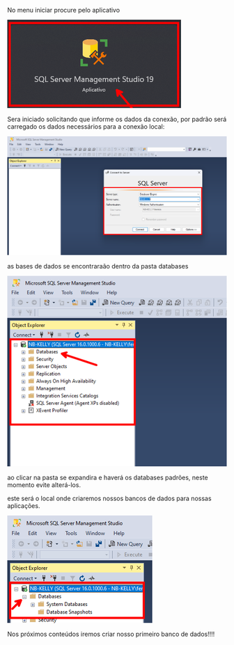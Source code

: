 No menu iniciar procure pelo aplicativo 


![alt text](./img/ssms_start.png)

Sera iniciado solicitando que informe os dados da conexão, por padrão será carregado os dados necessários para a conexão local:

![alt text](./img/conexao_01.png)

as bases de dados se encontraraão dentro da pasta databases 

![alt text](./img/ssms_databases.png)


ao clicar na pasta se expandira e haverá os databases padrões, neste momento evite alterá-los.

este será o local onde criaremos nossos bancos de dados para nossas aplicações.

![alt text](./img/objectExplorer.png)

Nos próximos conteúdos iremos criar nosso primeiro banco de dados!!!!